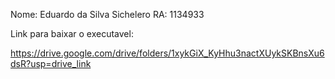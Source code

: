 Nome: Eduardo da Silva Sichelero
RA: 1134933

Link para baixar o executavel:

https://drive.google.com/drive/folders/1xykGiX_KyHhu3nactXUykSKBnsXu6dsR?usp=drive_link
